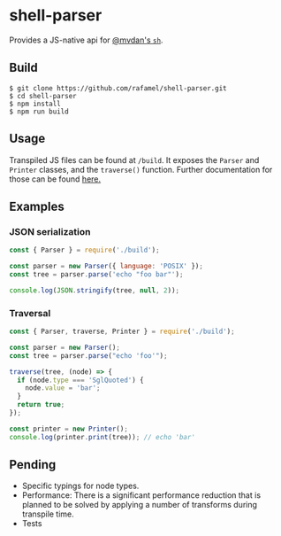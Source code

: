 # shell-parser

Provides a JS-native api for [@mvdan's `sh`](https://github.com/mvdan/sh).

## Build

<!-- markdownlint-disable MD014 MD031 -->
```shell
$ git clone https://github.com/rafamel/shell-parser.git
$ cd shell-parser
$ npm install
$ npm run build
```
<!-- markdownlint-enable MD014 MD031 -->

## Usage

Transpiled JS files can be found at `/build`. It exposes the `Parser` and `Printer` classes, and the `traverse()` function. Further documentation for those can be found [here.](https://rafamel.github.io/shell-parser/)

## Examples

### JSON serialization

```javascript
const { Parser } = require('./build');

const parser = new Parser({ language: 'POSIX' });
const tree = parser.parse('echo "foo bar"');

console.log(JSON.stringify(tree, null, 2));
```

### Traversal

```javascript
const { Parser, traverse, Printer } = require('./build');

const parser = new Parser();
const tree = parser.parse("echo 'foo'");

traverse(tree, (node) => {
  if (node.type === 'SglQuoted') {
    node.value = 'bar';
  }
  return true;
});

const printer = new Printer();
console.log(printer.print(tree)); // echo 'bar'
```

## Pending

* Specific typings for node types.
* Performance: There is a significant performance reduction that is planned to be solved by applying a number of transforms during transpile time.
* Tests

<!-- ## Notes

* `Interactive` doesn't seem to properly work with streams. The test case seems to be limited to directly invoking `stream.read()`, and analyzing the source, it seems there is no way for the stream for emit data that `Interactive` would react to.

* License: The package uploaded to npm doesn't respect the project license.

* `Errors`: it would be great if they shipped with an identifier, so the message could be native to JS given an error message. 

* Node parents: There should be a way to obtain the node parent on traversal (Walk)
-->